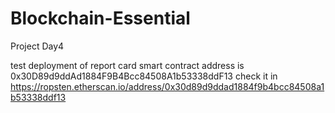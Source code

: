 # Blockchain-Essential
Project Day4

test deployment of report card smart contract address is 0x30D89d9ddAd1884F9B4Bcc84508A1b53338ddF13 check it in
https://ropsten.etherscan.io/address/0x30d89d9ddad1884f9b4bcc84508a1b53338ddf13
